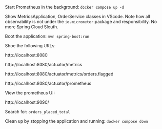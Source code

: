 Start Prometheus in the background:
`docker compose up -d`

Show MetricsApplication, OrderService classes in VScode.
Note how all observability is not under the `io.micrometer` package and responsibility. No more Spring Cloud Sleuth.

Boot the application:
`mvn spring-boot:run`

Shoe the following URLs:

http://localhost:8080

http://localhost:8080/actuator/metrics

http://localhost:8080/actuator/metrics/orders.flagged

http://localhost:8080/actuator/prometheus

View the prometheus UI:

http://localhost:9090/

Search for:
`orders_placed_total`

Clean up by stopping the application and running:
`docker compose down`
